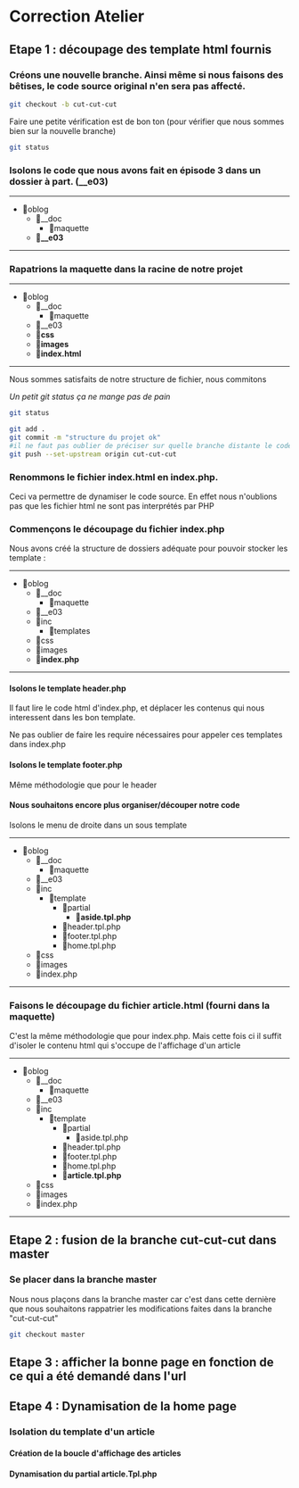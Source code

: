 # Correction Atelier

## Etape 1 : découpage des template html fournis


### Créons une nouvelle branche. Ainsi même si nous faisons des bêtises, le code source original n'en sera pas affecté.

```sh
git checkout -b cut-cut-cut
```

Faire une petite vérification est de bon ton (pour vérifier que nous sommes bien sur la nouvelle branche)
```sh
git status
```

### Isolons le code que nous avons fait en épisode 3 dans un dossier à part. (__e03)

___
- 📁oblog
    - 📁__doc
        - 📁maquette
    - **📁__e03**
___

### Rapatrions la maquette dans la racine de notre projet
___
- 📁oblog
    - 📁__doc
        - 📁maquette
    - 📁__e03
    - 📁**css**
    - 📁**images**
    - 📄**index.html**
___

Nous sommes satisfaits de notre structure de fichier, nous commitons

_Un petit git status ça ne mange pas de pain_
```sh
git status
```


```sh
git add .
git commit -m "structure du projet ok"
#il ne faut pas oublier de préciser sur quelle branche distante le code sera poussé (a faire seulement la première fois que l'on pousse une nouvelle branche)
git push --set-upstream origin cut-cut-cut
```

### Renommons le fichier index.html en index.php.
Ceci va permettre de dynamiser le code source. En effet nous n'oublions pas que
les fichier html ne sont pas interprétés par PHP

### Commençons le découpage du fichier index.php

Nous avons créé la structure de dossiers adéquate pour pouvoir stocker les template :

___
- 📁oblog
    - 📁__doc
        - 📁maquette
    - 📁__e03
    - 📁inc
        - 📁templates
    - 📁css
    - 📁images
    - 📄**index.php**

___

#### Isolons le template header.php
Il faut lire le code html d'index.php, et déplacer les contenus qui nous interessent dans les bon template.

Ne pas oublier de faire les require nécessaires pour appeler ces templates dans index.php
#### Isolons le template footer.php
Même méthodologie que pour le header

#### Nous souhaitons encore plus organiser/découper notre code
Isolons le menu de droite dans un sous template
___
- 📁oblog
    - 📁__doc
        - 📁maquette
    - 📁__e03
    - 📁inc
        - 📁template
            - 📁partial
                - 📄**aside.tpl.php**
            - 📄header.tpl.php
            - 📄footer.tpl.php
            - 📄home.tpl.php
    - 📁css
    - 📁images
    - 📄index.php
___

### Faisons le découpage du fichier article.html (fourni dans la maquette)
C'est la même méthodologie que pour index.php. Mais cette fois ci il suffit d'isoler le contenu html qui s'occupe de l'affichage d'un article

___
- 📁oblog
    - 📁__doc
        - 📁maquette
    - 📁__e03
    - 📁inc
        - 📁template
            - 📁partial
                - 📄aside.tpl.php
            - 📄header.tpl.php
            - 📄footer.tpl.php
            - 📄home.tpl.php
            - 📄**article.tpl.php**
    - 📁css
    - 📁images
    - 📄index.php
___


## Etape 2 : fusion de la branche cut-cut-cut dans master

### Se placer dans la branche master
Nous nous plaçons dans la branche master car c'est dans cette dernière que nous souhaitons rappatrier les modifications faites dans la branche "cut-cut-cut"
```sh
git checkout master
```






## Etape 3 : afficher la bonne page en fonction de ce qui a été demandé dans l'url


## Etape 4 : Dynamisation de la home page
### Isolation du template d'un article

#### Création de la boucle d'affichage des articles
#### Dynamisation du partial article.Tpl.php






